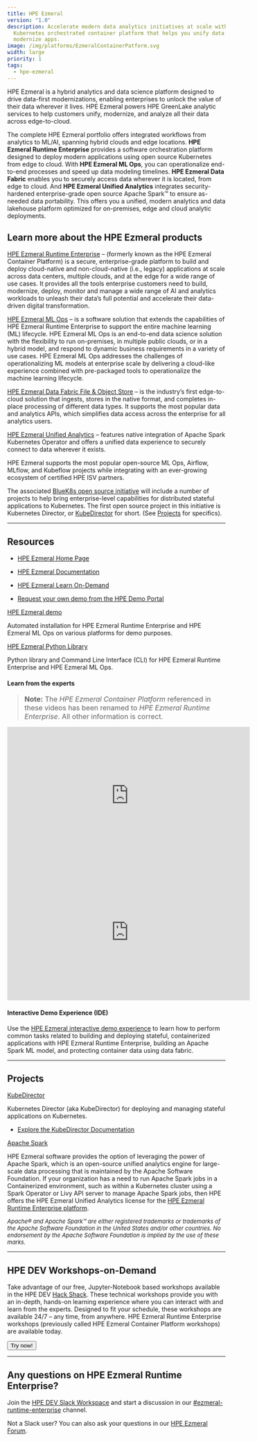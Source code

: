 ```yaml
---
title: HPE Ezmeral
version: "1.0"
description: Accelerate modern data analytics initiatives at scale with this
  Kubernetes orchestrated container platform that helps you unify data and
  modernize apps.
image: /img/platforms/EzmeralContainerPatform.svg
width: large
priority: 1
tags:
  - hpe-ezmeral
---
```

<a id="top"></a>

HPE Ezmeral is a hybrid analytics and data science platform designed to drive data-first modernizations, enabling enterprises to unlock the value of their data wherever it lives. HPE Ezmeral powers HPE GreenLake analytic services to help customers unify, modernize, and analyze all their data across edge-to-cloud.

The complete HPE Ezmeral portfolio offers integrated workflows from analytics to ML/AI, spanning hybrid clouds and edge locations. **HPE Ezmeral Runtime Enterprise** provides a software orchestration platform designed to deploy modern applications using open source Kubernetes from edge to cloud. With **HPE Ezmeral ML Ops**, you can operationalize end-to-end processes and speed up data modeling timelines. **HPE Ezmeral Data Fabric** enables you to securely access data wherever it is located, from edge to cloud. And **HPE Ezmeral Unified Analytics** integrates security-hardened enterprise-grade open source Apache Spark™ to ensure as-needed data portability. This offers you a unified, modern analytics and data lakehouse platform optimized for on-premises, edge and cloud analytic deployments. 

## Learn more about the HPE Ezmeral products

[HPE Ezmeral Runtime Enterprise](https://www.hpe.com/us/en/software/ezmeral-runtime.html) – (formerly known as the HPE Ezmeral Container Platform) is a secure, enterprise-grade platform to build and deploy cloud-native and non-cloud-native (i.e., legacy) applications at scale across data centers, multiple clouds, and at the edge for a wide range of use cases. It provides all the tools enterprise customers need to build, modernize, deploy, monitor and manage a wide range of AI and analytics workloads to unleash their data’s full potential and accelerate their data-driven digital transformation.

[HPE Ezmeral ML Ops](https://www.hpe.com/us/en/solutions/ezmeral-machine-learning-operations.html) – is a software solution that extends the capabilities of HPE Ezmeral Runtime Enterprise to support the entire machine learning (ML) lifecycle. HPE Ezmeral ML Ops is an end-to-end data science solution with the flexibility to run on-premises, in multiple public clouds, or in a hybrid model, and respond to dynamic business requirements in a variety of use cases. HPE Ezmeral ML Ops addresses the challenges of operationalizing ML models at enterprise scale by delivering a cloud-like experience combined with pre-packaged tools to operationalize the machine learning lifecycle.

[HPE Ezmeral Data Fabric File & Object Store](https://www.hpe.com/us/en/software/ezmeral-data-fabric.html) – is the industry’s first edge-to-cloud solution that ingests, stores in the native format, and completes in-place processing of different data types. It supports the most popular data and analytics APIs, which simplifies data access across the enterprise for all analytics users. 

[HPE Ezmeral Unified Analytics](https://www.hpe.com/us/en/software/ezmeral-runtime.html) – features native integration of Apache Spark Kubernetes Operator and offers a unified data experience to securely connect to data wherever it exists.


HPE Ezmeral supports the most popular open-source ML Ops, Airflow, MLflow, and Kubeflow projects while integrating with an ever-growing ecosystem of certified HPE ISV partners.

The associated [BlueK8s open source initiative](https://github.com/bluek8s) will include a number of projects to help bring enterprise-level capabilities for distributed stateful applications to Kubernetes. The first open source project in this initiative is Kubernetes Director, or [KubeDirector](https://kubedirector.io/) for short. (See [Projects](#projects) for specifics).

--- 

## Resources

 * [HPE Ezmeral Home Page](https://www.hpe.com/us/en/software.html)


 * [HPE Ezmeral Documentation](https://docs.containerplatform.hpe.com/home/)


 * [HPE Ezmeral Learn On-Demand](https://learn.ezmeral.software.hpe.com/)


 * [Request your own demo from the HPE Demo Portal](https://hpedemoportal.ext.hpe.com/home)



[HPE Ezmeral demo](https://github.com/HewlettPackard/ezdemo)

Automated installation for HPE Ezmeral Runtime Enterprise and HPE Ezmeral ML Ops on various platforms for demo purposes.



[HPE Ezmeral Python Library](https://github.com/hpe-container-platform-community/hpecp-python-library)


Python library and Command Line Interface (CLI) for HPE Ezmeral Runtime Enterprise and HPE Ezmeral ML Ops.

#### Learn from the experts
> <font size="3"> **Note:** The _HPE Ezmeral Container Platform_ referenced in these videos has been renamed to _HPE Ezmeral Runtime Enterprise_. All other information is correct. </font> 
<iframe width="560" height="315" src="https://www.youtube.com/embed/fCQpSHDEHY0" frameborder="0" allow="accelerometer; autoplay; clipboard-write; encrypted-media; gyroscope; picture-in-picture" allowfullscreen></iframe>
<br />



<iframe width="560" height="315" src="https://www.youtube.com/embed/4-yGrKZ4M-U" frameborder="0" allow="accelerometer; autoplay; clipboard-write; encrypted-media; gyroscope; picture-in-picture" allowfullscreen></iframe>

<br />

#### Interactive Demo Experience (IDE)

Use the [HPE Ezmeral interactive demo experience](https://www.hpe.com/us/en/resources/solutions/hpe-ezmeral-demo.html) to learn how to perform common tasks related to building and deploying stateful, containerized applications with HPE Ezmeral Runtime Enterprise, building an Apache Spark ML model, and protecting container data using data fabric.

--- 

<a id="projects"></a>

## Projects

[KubeDirector](https://github.com/bluek8s/kubedirector)


Kubernetes Director (aka KubeDirector) for deploying and managing stateful applications on Kubernetes.


* [Explore the KubeDirector Documentation](https://kubedirector.io/)


[Apache Spark](https://spark.apache.org/)


HPE Ezmeral software provides the option of leveraging the power of Apache Spark, which is an open-source unified analytics engine for large-scale data processing that is maintained by the Apache Software Foundation. If your organization has a need to run Apache Spark jobs in a Containerized environment, such as within a Kubernetes cluster using a Spark Operator or Livy API server to manage Apache Spark jobs, then HPE offers the HPE Ezmeral Unified Analytics license for the [HPE Ezmeral Runtime Enterprise platform](https://docs.containerplatform.hpe.com/home/).  

<font size="2"> _Apache® and Apache Spark™ are either registered trademarks or trademarks of the Apache Software Foundation in the United States and/or other countries. No endorsement by the Apache Software Foundation is implied by the use of these marks._ </font>

--- 

## HPE DEV Workshops-on-Demand


Take advantage of our free, Jupyter-Notebook based workshops available in the HPE DEV [Hack Shack](https://developer.hpe.com/hackshack/). These technical workshops provide you with an in-depth, hands-on learning experience where you can interact with and learn from the experts. Designed to fit your schedule, these workshops are available 24/7 – any time, from anywhere. HPE Ezmeral Runtime Enterprise workshops (previously called HPE Ezmeral Container Platform workshops) are available today.

<link rel="stylesheet" href="https://www.w3schools.com/w3css/4/w3.css">
<div class="w3-container w3-center w3-margin-bottom">
  <a href="/hackshack/workshops"><button type="button" class="button">Try now!</button></a>
</div>

--- 


## Any questions on HPE Ezmeral Runtime Enterprise?
Join the [HPE DEV Slack Workspace](https://slack.hpedev.io/) and start a discussion in our [#ezmeral-runtime-enterprise](https://app.slack.com/client/T5SNJCC7K/C01BB50LG4W) channel.


Not a Slack user? You can also ask your questions in our [HPE Ezmeral Forum](https://hpe.com/forum/ezmeral).